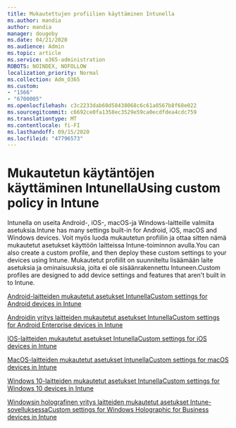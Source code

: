 ```yaml
---
title: Mukautettujen profiilien käyttäminen Intunella
ms.author: mandia
author: mandia
manager: dougeby
ms.date: 04/21/2020
ms.audience: Admin
ms.topic: article
ms.service: o365-administration
ROBOTS: NOINDEX, NOFOLLOW
localization_priority: Normal
ms.collection: Adm_O365
ms.custom:
- "1566"
- "6700005"
ms.openlocfilehash: c3c2233dab60d58438068c6c61a0567b8f68e022
ms.sourcegitcommit: c6692ce0fa1358ec3529e59ca0ecdfdea4cdc759
ms.translationtype: MT
ms.contentlocale: fi-FI
ms.lasthandoff: 09/15/2020
ms.locfileid: "47796573"
---
```

# <a name="using-custom-policy-in-intune"></a><span data-ttu-id="b5143-102">Mukautetun käytäntöjen käyttäminen Intunella</span><span class="sxs-lookup"><span data-stu-id="b5143-102">Using custom policy in Intune</span></span>

<span data-ttu-id="b5143-103">Intunella on useita Android-, iOS-, macOS-ja Windows-laitteille valmiita asetuksia.</span><span class="sxs-lookup"><span data-stu-id="b5143-103">Intune has many settings built-in for Android, iOS, macOS and Windows devices.</span></span> <span data-ttu-id="b5143-104">Voit myös luoda mukautetun profiilin ja ottaa sitten nämä mukautetut asetukset käyttöön laitteissa Intune-toiminnon avulla.</span><span class="sxs-lookup"><span data-stu-id="b5143-104">You can also create a custom profile, and then deploy these custom settings to your devices using Intune.</span></span> <span data-ttu-id="b5143-105">Mukautetut profiilit on suunniteltu lisäämään laite asetuksia ja ominaisuuksia, joita ei ole sisäänrakennettu Intuneen.</span><span class="sxs-lookup"><span data-stu-id="b5143-105">Custom profiles are designed to add device settings and features that aren't built in to Intune.</span></span>

[<span data-ttu-id="b5143-106">Android-laitteiden mukautetut asetukset Intunella</span><span class="sxs-lookup"><span data-stu-id="b5143-106">Custom settings for Android devices in Intune</span></span>](https://docs.microsoft.com/intune/custom-settings-android)

[<span data-ttu-id="b5143-107">Androidin yritys laitteiden mukautetut asetukset Intunella</span><span class="sxs-lookup"><span data-stu-id="b5143-107">Custom settings for Android Enterprise devices in Intune</span></span>](https://docs.microsoft.com/intune/custom-settings-android-for-work)

[<span data-ttu-id="b5143-108">IOS-laitteiden mukautetut asetukset Intunella</span><span class="sxs-lookup"><span data-stu-id="b5143-108">Custom settings for iOS devices in Intune</span></span>](https://docs.microsoft.com/intune/custom-settings-ios)

[<span data-ttu-id="b5143-109">MacOS-laitteiden mukautetut asetukset Intunella</span><span class="sxs-lookup"><span data-stu-id="b5143-109">Custom settings for macOS devices in Intune</span></span>](https://docs.microsoft.com/intune/custom-settings-macos)

[<span data-ttu-id="b5143-110">Windows 10-laitteiden mukautetut asetukset Intunella</span><span class="sxs-lookup"><span data-stu-id="b5143-110">Custom settings for Windows 10 devices in Intune</span></span>](https://docs.microsoft.com/intune/custom-settings-windows-10)

[<span data-ttu-id="b5143-111">Windowsin holografinen yritys laitteiden mukautetut asetukset Intune-sovelluksessa</span><span class="sxs-lookup"><span data-stu-id="b5143-111">Custom settings for Windows Holographic for Business devices in Intune</span></span>](https://docs.microsoft.com/intune/custom-settings-windows-holographic)